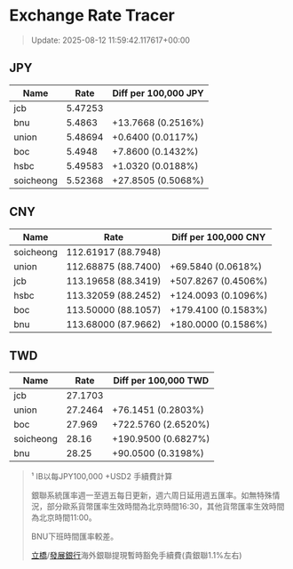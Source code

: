 # Exchange Rate Tracer

> Update: 2025-08-12 11:59:42.117617+00:00

## JPY

| Name      |    Rate | Diff per 100,000 JPY   |
|-----------|---------|------------------------|
| jcb       | 5.47253 |                        |
| bnu       | 5.4863  | +13.7668 (0.2516%)     |
| union     | 5.48694 | +0.6400 (0.0117%)      |
| boc       | 5.4948  | +7.8600 (0.1432%)      |
| hsbc      | 5.49583 | +1.0320 (0.0188%)      |
| soicheong | 5.52368 | +27.8505 (0.5068%)     |

## CNY

| Name      | Rate                | Diff per 100,000 CNY   |
|-----------|---------------------|------------------------|
| soicheong | 112.61917	(88.7948) |                        |
| union     | 112.68875	(88.7400) | +69.5840 (0.0618%)     |
| jcb       | 113.19658	(88.3419) | +507.8267 (0.4506%)    |
| hsbc      | 113.32059	(88.2452) | +124.0093 (0.1096%)    |
| boc       | 113.50000	(88.1057) | +179.4100 (0.1583%)    |
| bnu       | 113.68000	(87.9662) | +180.0000 (0.1586%)    |

## TWD

| Name      |    Rate | Diff per 100,000 TWD   |
|-----------|---------|------------------------|
| jcb       | 27.1703 |                        |
| union     | 27.2464 | +76.1451 (0.2803%)     |
| boc       | 27.969  | +722.5760 (2.6520%)    |
| soicheong | 28.16   | +190.9500 (0.6827%)    |
| bnu       | 28.25   | +90.0500 (0.3198%)     |


> ¹ IB以每JPY100,000 +USD2 手續費計算
>
> 銀聯系統匯率週一至週五每日更新，週六周日延用週五匯率。如無特殊情況，部分歐系貨幣匯率生效時間為北京時間16:30，其他貨幣匯率生效時間為北京時間11:00。
>
> BNU下班時間匯率較差。
>
> [立橋](https://www.wlbank.com.mo/uploads/ueditor/file/20181211/1544536513900230.pdf)/[發展銀行](https://www.mdb.com.mo/Service_Charges_20230728.pdf)海外銀聯提現暫時豁免手續費(貴銀聯1.1%左右)

